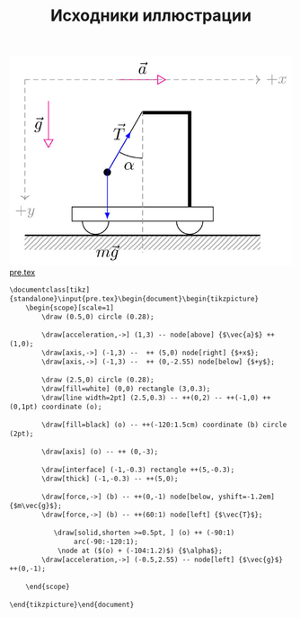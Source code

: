 ﻿---
title: "Исходники иллюстрации"
type: "notpost"
---
<a class="imag2" href="/cook/gallery/tikzpicture_b7cedf5d17b5eadbac9a51dfbdec1ba1.tex"><img src="/cook/gallery/tikzpicture_b7cedf5d17b5eadbac9a51dfbdec1ba1.pdf.jpg" alt=""></a>
<a href="/cook/gallery/pre">pre.tex</a>
<pre><code class="language-latex">\documentclass[tikz]{standalone}\input{pre.tex}\begin{document}\begin{tikzpicture}
    \begin{scope}[scale=1]
        \draw (0.5,0) circle (0.28);

        \draw[acceleration,->] (1,3) -- node[above] {$\vec{a}$} ++ (1,0);
        \draw[axis,->] (-1,3) --  ++ (5,0) node[right] {$+x$}; 
        \draw[axis,->] (-1,3) --  ++ (0,-2.55) node[below] {$+y$}; 

        \draw (2.5,0) circle (0.28);
        \draw[fill=white] (0,0) rectangle (3,0.3);
        \draw[line width=2pt] (2.5,0.3) -- ++(0,2) -- ++(-1,0) ++(0,1pt) coordinate (o);

        \draw[fill=black] (o) -- ++(-120:1.5cm) coordinate (b) circle (2pt); 

        \draw[axis] (o) -- ++ (0,-3);

        \draw[interface] (-1,-0.3) rectangle ++(5,-0.3);
        \draw[thick] (-1,-0.3) -- ++(5,0);

        \draw[force,->] (b) -- ++(0,-1) node[below, yshift=-1.2em] {$m\vec{g}$};
        \draw[force,->] (b) -- ++(60:1) node[left] {$\vec{T}$};

           \draw[solid,shorten >=0.5pt, ] (o) ++ (-90:1)
                arc(-90:-120:1);
            \node at ($(o) + (-104:1.2)$) {$\alpha$};
        \draw[acceleration,->] (-0.5,2.55) -- node[left] {$\vec{g}$} ++(0,-1);

    \end{scope}
    
\end{tikzpicture}\end{document}</code></pre>